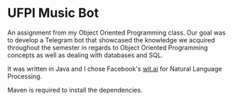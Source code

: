 # UFPI Music Bot

An assignment from my Object Oriented Programming class. Our goal was to develop a Telegram bot that showcased the knowledge we acquired throughout the semester in regards to Object Oriented Programming concepts as well as dealing with databases and SQL. 

It was written in Java and I chose Facebook's [wit.ai](https://wit.ai) for Natural Language Processing.

Maven is required to install the dependencies.
